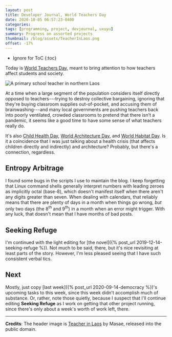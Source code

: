```yaml
---
layout: post
title: Developer Journal, World Teachers Day
date: 2020-10-05 06:57:23-0400
categories:
tags: [programming, project, devjournal, uxuyu]
summary: Progress on assorted projects
thumbnail: /blog/assets/TeacherInLaos.png
offset: -17%
---
```


* Ignore for ToC
{:toc}

Today is [World Teachers Day](https://en.wikipedia.org/wiki/World_Teachers%27_Day), meant to bring attention to how teachers affect students and society.

![A primary school teacher in northern Laos](/blog/assets/TeacherInLaos.png "A primary school teacher in northern Laos")

At a time when a large segment of the population considers itself directly opposed to teachers---trying to destroy collective bargaining, ignoring that they're buying classroom supplies out-of-pocket, and accusing them of brainwashing---and many local governments are pushing teachers back into poorly ventilated, crowded classrooms to pretend that there isn't a pandemic, it seems like a good time to have some sense of what teachers really do.

It's also [Child Health Day](https://en.wikipedia.org/wiki/Child_Health_Day), [World Architecture Day](https://en.wikipedia.org/wiki/Australian_Architecture_Association), and [World Habitat Day](https://en.wikipedia.org/wiki/World_Habitat_Day).  Is it a coincidence that I was just talking about a health crisis (that affects children directly and indirectly) and architecture?  Probably, but there's a connection, regardless.

## Entropy Arbitrage

I found some bugs in the scripts I use to maintain the blog.  I keep forgetting that Linux command shells generally interpret numbers with leading zeroes as implicitly octal (base-8), which doesn't manifest itself when there aren't any digits greater than seven.  When dealing with calendars, that reliably means that there are plenty of days in a month when things go wrong, *but* only two days (the 8<sup>th</sup> and 9<sup>th</sup>) in a month when an error might trigger.  With any luck, that doesn't mean that I have months of bad posts.

## Seeking Refuge

I'm continued with the light editing for [the novel]({% post_url 2019-12-14-seeking-refuge %}).  Not much to be said, there, but it's nice revisiting at least parts of the story.  However, I'm less pleased seeing that I have such consistent verbal tics.

## Next

Mostly, just copy [last week]({% post_url 2020-09-14-democracy %})'s upcoming tasks to this week, since this week didn't accomplish much of substance.  Or, rather, note those quietly, because I suspect that I'll continue editing **Seeking Refuge** as I work on getting that other project running, since there's only about a week's worth of work left, there.

* * *

**Credits**:  The header image is [Teacher in Laos](https://commons.wikimedia.org/wiki/File:Teacher_in_Laos.jpg) by Masae, released into the public domain.

